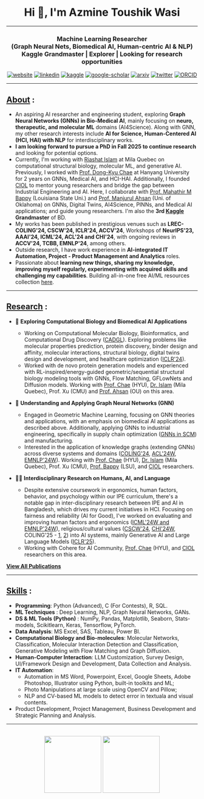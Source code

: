 <h1 align="center">Hi 👋, I'm Azmine Toushik Wasi</h1>

---
<h3 align="center">
Machine Learning Researcher</br> 
 (Graph Neural Nets, Biomedical AI, Human-centric AI & NLP) </br> 
Kaggle Grandmaster | Explorer | Looking for research opportunities
</h3>

<div align=center>
  
 [![website](https://img.shields.io/badge/-Website-blue?style=flat-square&logo=rss&color=1f1f15)](https://azminewasi.github.io) 
 [![linkedin](https://img.shields.io/badge/LinkedIn-%320beff?style=flat-square&logo=linkedin&color=1f1f18)](https://www.linkedin.com/in/azmine-toushik-wasi/) 
 [![kaggle](https://img.shields.io/badge/Kaggle-%2320beff?style=flat-square&logo=kaggle&color=1f1f1f)](https://www.kaggle.com/azminetoushikwasi) 
 [![google-scholar](https://img.shields.io/badge/Google%20Scholar-%2320beff?style=flat-square&logo=google-scholar&color=1f1f18)](https://scholar.google.com/citations?user=X3gRvogAAAAJ&hl=en)
 [![arxiv](https://img.shields.io/badge/arXiv-%2320beff?style=flat-square&amp;logo=arxiv&amp;color=1f1f15)](https://arxiv.org/a/wasi_a_1.html)
 [![twitter](https://img.shields.io/badge/Twitter-%2320beff?style=flat-square&amp;logo=twitter&amp;color=1f1f15)](https://twitter.com/AzmineWasi)
 [![ORCID](https://img.shields.io/badge/ORCID-%2320beff?style=flat-square&amp;logo=orcid&amp;color=1f1f15)](https://orcid.org/my-orcid?orcid=0000-0001-9509-5804)
  
</div>

---
## [**About**](https://azminewasi.github.io/index.html) :
- An aspiring AI researcher and engineering student, exploring **Graph Neural Networks (GNNs) in Bio-Medical AI**, mainly focusing on **neuro, therapeutic, and molecular ML** domains (AI4Science). Along with GNN, my other research interests include **AI for Science, Human-Centered AI (HCI, HAI) with NLP** for interdisciplinary works.
- **I am looking forward to pursue a PhD in Fall 2025 to continue research** and looking for potential options.
- Currently, I'm working with [Riashat Islam](https://riashat.github.io/) at Mila Quebec on computational structural biology, molecular ML, and generative AI. Previously, I worked with [Prof. Dong-Kyu Chae](http://dilab.hanyang.ac.kr/) at Hanyang University for 2 years on GNNs, Medical AI, and HCI-HAI. Additionally, I founded [CIOL](https://ciol-sust.github.io/) to mentor young researchers and bridge the gap between Industrial Engineering and AI. Here, I collaborate with [Prof. Mahathir M Bappy](https://www.linkedin.com/in/mahathir-mohammad-bappy-b122a978) (Louisiana State Uni.) and [Prof. Manjurul Ahsan](https://scholar.google.com/citations?user=fvWTiS8AAAAJ&hl=en) (Uni. of Oklahoma) on GNNs, Digital Twins, AI4Science, PINNs, and Medical AI applications; and guide young researchers. I'm also the **3rd [Kaggle](https://www.kaggle.com/azminetoushikwasi/) Grandmaster** of BD.
- My works has been published in prestigious venues such as **LREC-COLING'24, CSCW'24, ICLR'24, ACCV'24**, Workshops of **NeurIPS'23, AAAI'24, ICML'24, ACL'24 and CHI'24**, with ongoing reviews in **ACCV'24, TCBB, EMNLP'24**, among others.
- Outside research, I have work experience in **AI-integrated IT Automation, Project - Product Management and Analytics** roles.
- Passionate about **learning new things, sharing my knowledge, improving myself regularly, experimenting with acquired skills and challenging my capabilities**. Building all-in-one free AI/ML resources collection [here](https://github.com/azminewasi/online-ml-university).

---

## [**Research**](https://azminewasi.github.io/) :
  
- 🧬 **Exploring Computational Biology and Biomedical AI Applications**
  - Working on Computational Molecular Biology, Bioinformatics, and Computational Drug Discovery ([CADGL](https://arxiv.org/abs/2403.17210)). Exploring problems like molecular properties prediction, protein discovery, binder design and affinity, molecular interactions, structural biology, digital twins design and development, and healthcare optimization ([ICLR'24](https://arxiv.org/abs/2402.13852)).
  - Worked with de novo protein generation models and experienced with RL-inspired/energy-guided geometric/sequential structural biology modeling tools with GNNs, Flow Matching, GFLowNets and Diffusion models. Working with [Prof. Chae](http://dilab.hanyang.ac.kr/) (HYU), [Dr. Islam](https://riashat.github.io/) (Mila Quebec), Prof. Xu (CMU) and [Prof. Ahsan](https://scholar.google.com/citations?user=fvWTiS8AAAAJ&hl=en) (OU) on this area.

- 💠 **Understanding and Applying Graph Neural Networks (GNN)**
  - Engaged in Geometric Machine Learning, focusing on GNN theories and applications, with an emphasis on biomedical AI applications as described above. Additionally, applying GNNs to industrial engineering, specifically in supply chain optimization ([GNNs in SCM](https://drive.google.com/file/d/11Lu60WBl5cOlDA0ZcYYSWnkp4v93UkN3/view?usp=sharing)) and manufacturing.
  - Interested in the application of knowledge graphs (extending GNNs) across diverse systems and domains ([COLING'24](https://aclanthology.org/2024.lrec-main.189/), [ACL'24W](https://aclanthology.org/2024.kallm-1.6/), [EMNLP'24W](https://arxiv.org/abs/2311.04916)). Working with [Prof. Chae](http://dilab.hanyang.ac.kr/) (HYU), [Dr. Islam](https://riashat.github.io/) (Mila Quebec), Prof. Xu (CMU), [Prof. Bappy](https://www.linkedin.com/in/mahathir-mohammad-bappy-b122a978) (LSU), and [CIOL](https://ciol-researchlab.github.io/) researchers.

- 🧑‍💻 **Interdisciplinary Research on Humans, AI, and Language**
  - Despite extensive coursework in ergonomics, human factors, behavior, and psychology within our IPE curriculum, there's a notable gap in inter-disciplinary research between IPE and AI in Bangladesh, which drives my current initiatives in HCI. Focusing on fairness and reliability (AI for Good), I've worked on evaluating and improving human factors and ergonomics ([ICML'24W and EMNLP'24W](https://arxiv.org/abs/2407.02885)), religious/cultural values ([CSCW'24](https://drive.google.com/file/u/7/d/10TYbrPmd54D4bONz86HaY8vP4Jjcs3iQ/view?usp=drive_link), [CHI'24W](https://arxiv.org/abs/2407.18376), COLING'25 - [1](https://drive.google.com/file/d/11L-jtfG2ORWfDLitC8rheU1dmmEsz89j/view?usp=drive_link), [2](https://drive.google.com/file/d/11Y_jr4tbkGo_f6isUx3-O8NMpoK4OEHi/view?usp=drive_link)) into AI systems, mainly Generative AI and Large Language Models ([ICLR'25](https://openreview.net/forum?id=k3gCieTXeY)).
  - Working with Cohere for AI Community, [Prof. Chae](http://dilab.hanyang.ac.kr/) (HYU), and [CIOL](https://ciol-researchlab.github.io/) researchers on this area.

[**View All Publications**](https://azminewasi.github.io/publications.html)
  
---

## [**Skills**](https://azminewasi.github.io/portfolio.html) :
- **Programming**: Python (Advanced), C (For Contests), R, SQL.
- **ML Techniques** : Deep Learning, NLP, Graph Neural Networks, GANs.
- **DS & ML Tools (Python)** : NumPy, Pandas, Matplotlib, Seaborn, Stats-models, Scikitlearn, Keras, Tensorflow, PyTorch.
- **Data Analysis**: MS Excel, SAS, Tableau, Power BI.
- **Computational Biology and Bio-molecules**: Molecular Networks, Classification, Molecular Interaction Detection and Classification, Generative Modeling with Flow Matching and Graph Diffusion.
- **Human-Computer Interaction**: LLM Customization, Survey Design, UI/Framework Design and Development, Data Collection and Analysis.
- **IT Automation**: 
  - Automation in MS Word, Powerpoint, Excel, Google Sheets, Adobe Photoshop, Illustrator using Python, built-in toolkits and ML; 
  - Photo Manipulations at large scale using OpenCV and Pillow; 
  - NLP and CV-based ML models to detect error in textuala and visual contents.
- Product Development, Project Management, Business Development and Strategic Planning and Analysis.
  
---

<p align=center>
  </br>

<img src="https://github-readme-stats.vercel.app/api?username=azminewasi&theme=github_dark&show_icons=true" height="150"/>
<a href="https://github.com/azminewasi/online-ml-university"><img src="https://github-readme-stats.vercel.app/api/pin/?username=azminewasi&repo=online-ml-university&theme=github_dark&show_owner=true" height="150"/></a>

</p>
